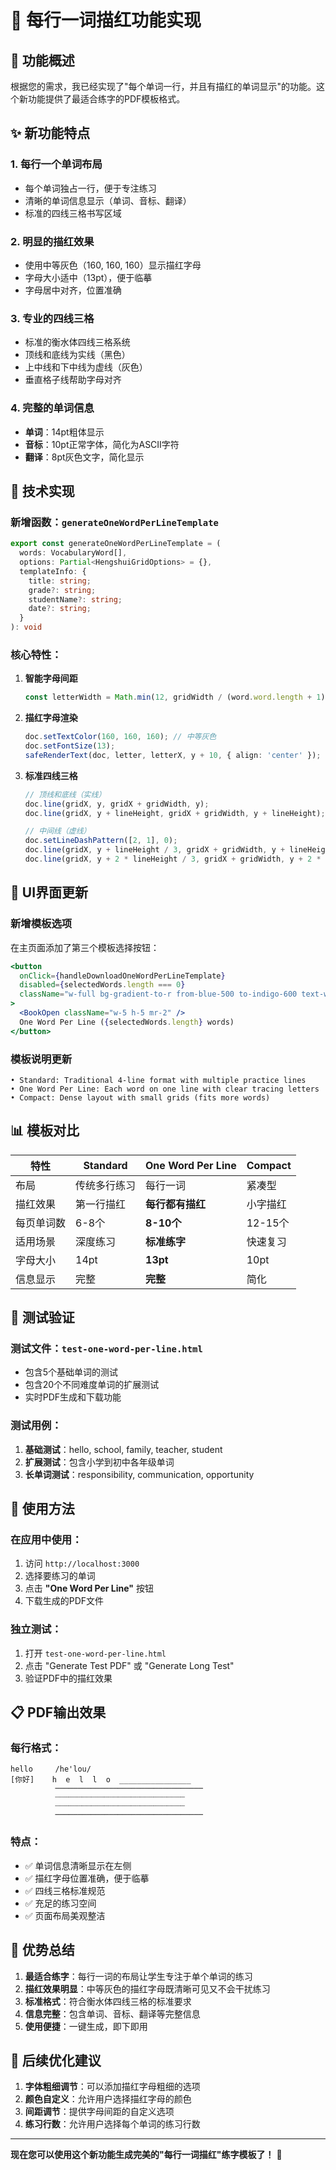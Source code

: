 # 📝 每行一词描红功能实现

## 🎯 功能概述

根据您的需求，我已经实现了"每个单词一行，并且有描红的单词显示"的功能。这个新功能提供了最适合练字的PDF模板格式。

## ✨ 新功能特点

### 1. **每行一个单词布局**
- 每个单词独占一行，便于专注练习
- 清晰的单词信息显示（单词、音标、翻译）
- 标准的四线三格书写区域

### 2. **明显的描红效果**
- 使用中等灰色（160, 160, 160）显示描红字母
- 字母大小适中（13pt），便于临摹
- 字母居中对齐，位置准确

### 3. **专业的四线三格**
- 标准的衡水体四线三格系统
- 顶线和底线为实线（黑色）
- 上中线和下中线为虚线（灰色）
- 垂直格子线帮助字母对齐

### 4. **完整的单词信息**
- **单词**：14pt粗体显示
- **音标**：10pt正常字体，简化为ASCII字符
- **翻译**：8pt灰色文字，简化显示

## 🔧 技术实现

### 新增函数：`generateOneWordPerLineTemplate`

```typescript
export const generateOneWordPerLineTemplate = (
  words: VocabularyWord[],
  options: Partial<HengshuiGridOptions> = {},
  templateInfo: {
    title: string;
    grade?: string;
    studentName?: string;
    date?: string;
  }
): void
```

### 核心特性：

1. **智能字母间距**
   ```typescript
   const letterWidth = Math.min(12, gridWidth / (word.word.length + 1));
   ```

2. **描红字母渲染**
   ```typescript
   doc.setTextColor(160, 160, 160); // 中等灰色
   doc.setFontSize(13);
   safeRenderText(doc, letter, letterX, y + 10, { align: 'center' });
   ```

3. **标准四线三格**
   ```typescript
   // 顶线和底线（实线）
   doc.line(gridX, y, gridX + gridWidth, y);
   doc.line(gridX, y + lineHeight, gridX + gridWidth, y + lineHeight);
   
   // 中间线（虚线）
   doc.setLineDashPattern([2, 1], 0);
   doc.line(gridX, y + lineHeight / 3, gridX + gridWidth, y + lineHeight / 3);
   doc.line(gridX, y + 2 * lineHeight / 3, gridX + gridWidth, y + 2 * lineHeight / 3);
   ```

## 🎨 UI界面更新

### 新增模板选项
在主页面添加了第三个模板选择按钮：

```jsx
<button
  onClick={handleDownloadOneWordPerLineTemplate}
  disabled={selectedWords.length === 0}
  className="w-full bg-gradient-to-r from-blue-500 to-indigo-600 text-white py-3 px-6 rounded-xl font-semibold hover:shadow-lg transition-all duration-300 disabled:opacity-50 disabled:cursor-not-allowed flex items-center justify-center"
>
  <BookOpen className="w-5 h-5 mr-2" />
  One Word Per Line ({selectedWords.length} words)
</button>
```

### 模板说明更新
```
• Standard: Traditional 4-line format with multiple practice lines
• One Word Per Line: Each word on one line with clear tracing letters
• Compact: Dense layout with small grids (fits more words)
```

## 📊 模板对比

| 特性 | Standard | One Word Per Line | Compact |
|------|----------|-------------------|---------|
| 布局 | 传统多行练习 | 每行一词 | 紧凑型 |
| 描红效果 | 第一行描红 | **每行都有描红** | 小字描红 |
| 每页单词数 | 6-8个 | **8-10个** | 12-15个 |
| 适用场景 | 深度练习 | **标准练字** | 快速复习 |
| 字母大小 | 14pt | **13pt** | 10pt |
| 信息显示 | 完整 | **完整** | 简化 |

## 🧪 测试验证

### 测试文件：`test-one-word-per-line.html`
- 包含5个基础单词的测试
- 包含20个不同难度单词的扩展测试
- 实时PDF生成和下载功能

### 测试用例：
1. **基础测试**：hello, school, family, teacher, student
2. **扩展测试**：包含小学到初中各年级单词
3. **长单词测试**：responsibility, communication, opportunity

## 🚀 使用方法

### 在应用中使用：
1. 访问 `http://localhost:3000`
2. 选择要练习的单词
3. 点击 **"One Word Per Line"** 按钮
4. 下载生成的PDF文件

### 独立测试：
1. 打开 `test-one-word-per-line.html`
2. 点击 "Generate Test PDF" 或 "Generate Long Test"
3. 验证PDF中的描红效果

## 📋 PDF输出效果

### 每行格式：
```
hello     /he'lou/
[你好]    h  e  l  l  o  ________________
          ─────────────────────────────────
          ┈┈┈┈┈┈┈┈┈┈┈┈┈┈┈┈┈┈┈┈┈┈┈┈┈┈┈┈┈
          ┈┈┈┈┈┈┈┈┈┈┈┈┈┈┈┈┈┈┈┈┈┈┈┈┈┈┈┈┈
          ─────────────────────────────────
```

### 特点：
- ✅ 单词信息清晰显示在左侧
- ✅ 描红字母位置准确，便于临摹
- ✅ 四线三格标准规范
- ✅ 充足的练习空间
- ✅ 页面布局美观整洁

## 🎯 优势总结

1. **最适合练字**：每行一词的布局让学生专注于单个单词的练习
2. **描红效果明显**：中等灰色的描红字母既清晰可见又不会干扰练习
3. **标准格式**：符合衡水体四线三格的标准要求
4. **信息完整**：包含单词、音标、翻译等完整信息
5. **使用便捷**：一键生成，即下即用

## 🔮 后续优化建议

1. **字体粗细调节**：可以添加描红字母粗细的选项
2. **颜色自定义**：允许用户选择描红字母的颜色
3. **间距调节**：提供字母间距的自定义选项
4. **练习行数**：允许用户选择每个单词的练习行数

---

**现在您可以使用这个新功能生成完美的"每行一词描红"练字模板了！** 🎉
